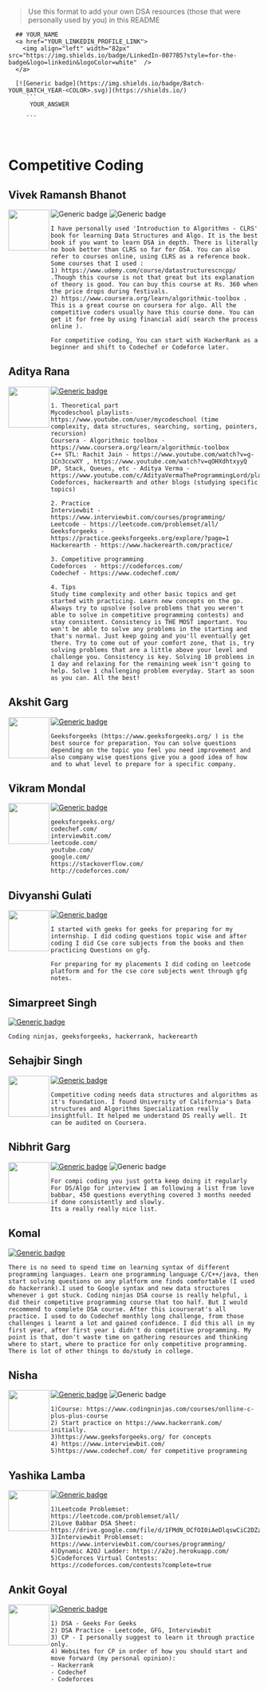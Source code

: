   > Use this format to add your own DSA resources (those that were personally used by you) in this README
  ```
    ## YOUR_NAME
    <a href="YOUR_LINKEDIN_PROFILE_LINK">
      <img align="left" width="82px" src="https://img.shields.io/badge/LinkedIn-0077B5?style=for-the-badge&logo=linkedin&logoColor=white"  />
    </a>

    [![Generic badge](https://img.shields.io/badge/Batch-YOUR_BATCH_YEAR-<COLOR>.svg)](https://shields.io/)
       ```
        YOUR_ANSWER

       ```  
  ```
<br />

# Competitive Coding

## Vivek Ramansh Bhanot
<a href="https://www.linkedin.com/in/vivek-ramansh-bhanot/">
  <img align="left" width="82px" src="https://img.shields.io/badge/LinkedIn-0077B5?style=for-the-badge&logo=linkedin&logoColor=white"  />
</a>

![Generic badge](https://img.shields.io/badge/Batch-2023-<COLOR>.svg)
![Generic badge](https://img.shields.io/badge/R%26D-member-blue)
```
I have personally used 'Introduction to Algorithms - CLRS' book for learning Data Structures and Algo. It is the best book if you want to learn DSA in depth. There is literally no book better than CLRS so far for DSA. You can also refer to courses online, using CLRS as a reference book. Some courses that I used :
1) https://www.udemy.com/course/datastructurescncpp/ .Though this course is not that great but its explanation of theory is good. You can buy this course at Rs. 360 when the price drops during festivals.
2) https://www.coursera.org/learn/algorithmic-toolbox . This is a great course on coursera for algo. All the competitive coders usually have this course done. You can get it for free by using financial aid( search the process online ).

For competitive coding, You can start with HackerRank as a beginner and shift to Codechef or Codeforce later.
```
## Aditya Rana
<a href="https://www.linkedin.com/in/aditya-rana-swe/">
  <img align="left" width="82px" src="https://img.shields.io/badge/LinkedIn-0077B5?style=for-the-badge&logo=linkedin&logoColor=white"  />
</a>

[![Generic badge](https://img.shields.io/badge/Batch-2023-<COLOR>.svg)](https://shields.io/)
```
1. Theoretical part
Mycodeschool playlists- https://www.youtube.com/user/mycodeschool (time complexity, data structures, searching, sorting, pointers, recursion)
Coursera - Algorithmic toolbox - https://www.coursera.org/learn/algorithmic-toolbox
C++ STL: Rachit Jain - https://www.youtube.com/watch?v=g-1Cn3ccwXY , https://www.youtube.com/watch?v=qOHXdhtxyyQ
DP, Stack, Queues, etc - Aditya Verma - https://www.youtube.com/c/AdityaVermaTheProgrammingLord/playlists
Codeforces, hackerearth and other blogs (studying specific topics)

2. Practice
Interviewbit - https://www.interviewbit.com/courses/programming/
Leetcode - https://leetcode.com/problemset/all/
Geeksforgeeks - https://practice.geeksforgeeks.org/explore/?page=1
Hackerearth - https://www.hackerearth.com/practice/

3. Competitive programming
Codeforces  - https://codeforces.com/
Codechef - https://www.codechef.com/

4. Tips
Study time complexity and other basic topics and get started with practicing. Learn new concepts on the go. Always try to upsolve (solve problems that you weren't able to solve in competitive programming contests) and stay consistent. Consistency is THE MOST important. You won't be able to solve any problems in the starting and that's normal. Just keep going and you'll eventually get there. Try to come out of your comfort zone, that is, try solving problems that are a little above your level and challenge you. Consistency is key. Solving 10 problems in 1 day and relaxing for the remaining week isn't going to help. Solve 1 challenging problem everyday. Start as soon as you can. All the best!
```
## Akshit Garg
<a href="https://www.linkedin.com/in/akshit-garg-2088008a">
  <img align="left" width="82px" src="https://img.shields.io/badge/LinkedIn-0077B5?style=for-the-badge&logo=linkedin&logoColor=white"  />
</a>

[![Generic badge](https://img.shields.io/badge/Batch-2022-<COLOR>.svg)](https://shields.io/)
```
Geeksforgeeks (https://www.geeksforgeeks.org/ ) is the best source for preparation. You can solve questions depending on the topic you feel you need improvement and also company wise questions give you a good idea of how and to what level to prepare for a specific company.
```
## Vikram Mondal
<a href="https://www.linkedin.com/in/mondal-vikram/">
  <img align="left" width="82px" src="https://img.shields.io/badge/LinkedIn-0077B5?style=for-the-badge&logo=linkedin&logoColor=white"  />
</a>

[![Generic badge](https://img.shields.io/badge/Batch-2021-<COLOR>.svg)](https://shields.io/)
```
geeksforgeeks.org/
codechef.com/
interviewbit.com/
leetcode.com/
youtube.com/
google.com/
https://stackoverflow.com/
http://codeforces.com/
```
## Divyanshi Gulati
<a href="nan">
  <img align="left" width="82px" src="https://img.shields.io/badge/LinkedIn-0077B5?style=for-the-badge&logo=linkedin&logoColor=white"  />
</a>

[![Generic badge](https://img.shields.io/badge/Batch-2021-<COLOR>.svg)](https://shields.io/)
```
I started with geeks for geeks for preparing for my internship. I did coding questions topic wise and after coding I did Cse core subjects from the books and then practicing Questions on gfg.

For preparing for my placements I did coding on leetcode platform and for the cse core subjects went through gfg notes.
```
## Simarpreet Singh

[![Generic badge](https://img.shields.io/badge/Batch-2021-<COLOR>.svg)](https://shields.io/)
```
Coding ninjas, geeksforgeeks, hackerrank, hackerearth
```
## Sehajbir Singh 
<a href="linkedin.com/in/sehaj1605/">
  <img align="left" width="82px" src="https://img.shields.io/badge/LinkedIn-0077B5?style=for-the-badge&logo=linkedin&logoColor=white"  />
</a>

[![Generic badge](https://img.shields.io/badge/Batch-2023-<COLOR>.svg)](https://shields.io/)
```
Competitive coding needs data structures and algorithms as it's foundation. I found University of California's Data structures and Algorithms Specialization really insightfull. It helped me understand DS really well. It can be audited on Coursera. 
```
## Nibhrit Garg
<a href="https://www.linkedin.com/in/nibhrit-garg">
  <img align="left" width="82px" src="https://img.shields.io/badge/LinkedIn-0077B5?style=for-the-badge&logo=linkedin&logoColor=white"  />
</a>

[![Generic badge](https://img.shields.io/badge/Batch-2023-<COLOR>.svg)](https://shields.io/)
![Generic badge](https://img.shields.io/badge/R%26D-member-blue)
```
For compi coding you just gotta keep doing it regularly
For DS/Algo for interview I am following a list from love babbar, 450 questions everything covered 3 months needed if done consistently and slowly.
Its a really really nice list.
```
## Komal

[![Generic badge](https://img.shields.io/badge/Batch-2021-<COLOR>.svg)](https://shields.io/)
```
There is no need to spend time on learning syntax of different programming languages. Learn one programming language C/C++/java, then start solving questions on any platform one finds comfortable (I used do hackerrank).I used to Google syntax and new data structures whenever i got stuck. Coding ninjas DSA course is really helpful, i did their competitive programming course that too half. But I would recommend to complete DSA course. After this icourserat's all practice. I used to do Codechef monthly long challenge, from those challenges i learnt a lot and gained confidence. I did this all in my first year, after first year i didn't do competitive programming. My point is that, don't waste time on gathering resources and thinking where to start, where to practice for only competitive programming. There is lot of other things to do/study in college.
```
## Nisha
<a href="https://www.linkedin.com/in/nisha-270102/">
  <img align="left" width="82px" src="https://img.shields.io/badge/LinkedIn-0077B5?style=for-the-badge&logo=linkedin&logoColor=white"  />
</a>

[![Generic badge](https://img.shields.io/badge/Batch-2023-<COLOR>.svg)](https://shields.io/)
![Generic badge](https://img.shields.io/badge/R%26D-member-blue)
```
1)Course: https://www.codingninjas.com/courses/onlline-c-plus-plus-course
2) Start practice on https://www.hackerrank.com/ initially.
3)https://www.geeksforgeeks.org/ for concepts
4) https://www.interviewbit.com/
5)https://www.codechef.com/ for competitive programming
```

## Yashika Lamba
<a href="https://www.linkedin.com/in/yashika-lamba-565ab9196/">
  <img align="left" width="82px" src="https://img.shields.io/badge/LinkedIn-0077B5?style=for-the-badge&logo=linkedin&logoColor=white"  />
</a>

[![Generic badge](https://img.shields.io/badge/Batch-2023-<COLOR>.svg)](https://shields.io/)
```
1)Leetcode Problemset: https://leetcode.com/problemset/all/
2)Love Babbar DSA Sheet: https://drive.google.com/file/d/1FMdN_OCfOI0iAeDlqswCiC2DZzD4nPsb/view
3)Interviewbit Problemset: https://www.interviewbit.com/courses/programming/
4)Dynamic A2OJ Ladder: https://a2oj.herokuapp.com/
5)Codeforces Virtual Contests: https://codeforces.com/contests?complete=true
```

## Ankit Goyal
<a href="https://www.linkedin.com/in/ankitgoyal0301">
  <img align="left" width="82px" src="https://img.shields.io/badge/LinkedIn-0077B5?style=for-the-badge&logo=linkedin&logoColor=white"  />
</a>

[![Generic badge](https://img.shields.io/badge/Batch-2022-<COLOR>.svg)](https://shields.io/)
```
1) DSA - Geeks For Geeks
2) DSA Practice - Leetcode, GFG, Interviewbit
3) CP - I personally suggest to learn it through practice only.
4) Websites for CP in order of how you should start and move forward (my personal opinion):
- Hackerrank
- Codechef
- Codeforces
```
<br />
<br />
